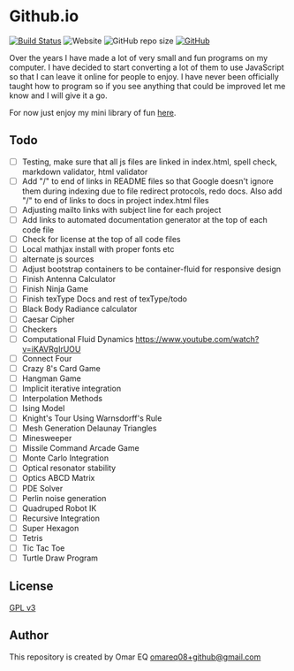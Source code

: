 # Github.io

[![Build Status](https://travis-ci.com/omareq/omareq.github.io.svg?branch=master)](https://app.travis-ci.com/github/omareq/omareq.github.io)
![Website](https://img.shields.io/website?url=https%3A%2F%2Fomareq.github.io)
![GitHub repo size](https://img.shields.io/github/repo-size/omareq/omareq.github.io)
[![GitHub](https://img.shields.io/github/license/omareq/omareq.github.io)](https://www.gnu.org/licenses/gpl-3.0.html)

Over the years I have made a lot of very small and fun programs on my computer.  I have decided to start converting a lot of them to use JavaScript so that I can leave it online for people to enjoy.  I have never been officially taught how to program so if you see anything that could be improved let me know and I will give it a go.

For now just enjoy my mini library of fun [here](https://omareq.github.io/).

## Todo

- [ ]   Testing, make sure that all js files are linked in index.html, spell check, markdown validator, html validator
- [ ]   Add "/" to end of links in README files so that Google doesn't ignore them during indexing due to file redirect protocols, redo docs.  Also add "/" to end of links to docs in project index.html files
- [ ]   Adjusting mailto links with subject line for each project
- [ ]   Add links to automated documentation generator at the top of each code file
- [ ]   Check for license at the top of all code files
- [ ]   Local mathjax install with proper fonts etc
- [ ]   alternate js sources
- [ ]   Adjust bootstrap containers to be container-fluid for responsive design
- [ ]	Finish Antenna Calculator
- [ ]	Finish Ninja Game
- [ ]   Finish texType Docs and rest of texType/todo
- [ ]   Black Body Radiance calculator
- [ ]   Caesar Cipher
- [ ]	Checkers
- [ ]   Computational Fluid Dynamics https://www.youtube.com/watch?v=iKAVRgIrUOU
- [ ]	Connect Four
- [ ]	Crazy 8's Card Game
- [ ]   Hangman Game
- [ ]   Implicit iterative integration
- [ ]   Interpolation Methods
- [ ]   Ising Model
- [ ]	Knight's Tour Using Warnsdorff's Rule
- [ ]	Mesh Generation Delaunay Triangles
- [ ]	Minesweeper
- [ ]   Missile Command Arcade Game
- [ ]   Monte Carlo Integration
- [ ]   Optical resonator stability
- [ ]   Optics ABCD Matrix
- [ ]	PDE Solver
- [ ]   Perlin noise generation
- [ ]   Quadruped Robot IK
- [ ]   Recursive Integration
- [ ]	Super Hexagon
- [ ]	Tetris
- [ ]	Tic Tac Toe
- [ ]	Turtle Draw Program

## License

[GPL v3](https://www.gnu.org/licenses/gpl-3.0.html)

## Author

This repository is created by Omar EQ [omareq08+github@gmail.com](mailto:omareq08+github@gmail.com)

